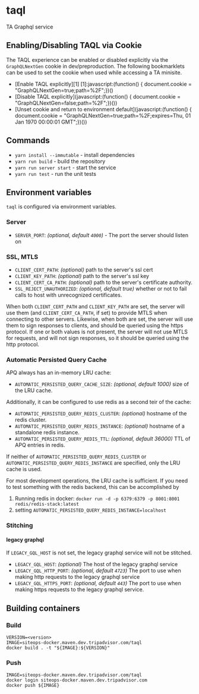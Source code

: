 # taql

TA Graphql service

## Enabling/Disabling TAQL via Cookie
The TAQL experience can be enabled or disabled explicitly via the `GraphQLNextGen` cookie in dev/preproduction.
The following bookmarklets can be used to set the cookie when used while accessing a TA minisite.
- [Enable TAQL explicitly][1]
  [1]:javascript:(function() { document.cookie = "GraphQLNextGen=true;path=%2F";})()
- [Disable TAQL explicitly](javascript:(function() { document.cookie = "GraphQLNextGen=false;path=%2F";})())
- [Unset cookie and return to environment default](javascript:(function() { document.cookie = "GraphQLNextGen=true;path=%2F;expires=Thu, 01 Jan 1970 00:00:01 GMT";})())


## Commands

- `yarn install --immutable` - install dependencies
- `yarn run build` - build the repository
- `yarn run server start` - start the service
- `yarn run test` - run the unit tests

## Environment variables

`taql` is configured via environment variables.

### Server

- `SERVER_PORT`: _(optional, default `4000`)_ - The port the server should listen on

### SSL, MTLS

- `CLIENT_CERT_PATH`: _(optional)_ path to the server's ssl cert
- `CLIENT_KEY_PATH`: _(optional)_ path to the server's ssl key
- `CLIENT_CERT_CA_PATH`: _(optional)_ path to the server's certificate authority.
- `SSL_REJECT_UNAUTHORIZED`: _(optional, default true)_ whether or not to fail calls to host with unrecognized certificates.

When both `CLIENT_CERT_PATH` and `CLIENT_KEY_PATH` are set, the server will use them (and `CLIENT_CERT_CA_PATH`, if set) to provide MTLS when connecting to other servers. Likewise, when both are set, the server will use them to sign responses to clients, and should be queried using the https protocol. If one or both values is not present, the server will not use MTLS for requests, and will not sign responses, so it should be queried using the http protocol.

### Automatic Persisted Query Cache

APQ always has an in-memory LRU cache:

- `AUTOMATIC_PERSISTED_QUERY_CACHE_SIZE`: _(optional, default 1000)_ size of the LRU cache.

Additionally, it can be configured to use redis as a second teir of the cache:

- `AUTOMATIC_PERSISTED_QUERY_REDIS_CLUSTER`: _(optional)_ hostname of the redis cluster.
- `AUTOMATIC_PERSISTED_QUERY_REDIS_INSTANCE`: _(optional)_ hostname of a standalone redis instance.
- `AUTOMATIC_PERSISTED_QUERY_REDIS_TTL`: _(optional, default 36000)_ TTL of APQ entries in redis.

If neither of `AUTOMATIC_PERSISTED_QUERY_REDIS_CLUSTER` or `AUTOMATIC_PERSISTED_QUERY_REDIS_INSTANCE` are specified, only the LRU cache is used.

For most development operations, the LRU cache is sufficient. If you need to test something with the redis backend, this can be accomplished by

1. Running redis in docker: `docker run -d -p 6379:6379 -p 8001:8001 redis/redis-stack:latest`
1. setting `AUTOMATIC_PERSISTED_QUERY_REDIS_INSTANCE=localhost`

### Stitching

#### legacy graphql

If `LEGACY_GQL_HOST` is not set, the legacy graphql service will not be stitched.

- `LEGACY_GQL_HOST`: _(optional)_ The host of the legacy graphql service
- `LEGACY_GQL_HTTP_PORT`: _(optional, default `4723`)_ The port to use when making http requests to the legacy graphql service
- `LEGACY_GQL_HTTPS_PORT`: _(optional, default `443`)_ The port to use when making https requests to the legacy graphql service.

## Building containers

### Build

```shell
VERSION=<version>
IMAGE=siteops-docker.maven.dev.tripadvisor.com/taql
docker build . -t "${IMAGE}:${VERSION}"
```

### Push

```shell
IMAGE=siteops-docker.maven.dev.tripadvisor.com/taql
docker login siteops-docker.maven.dev.tripadvisor.com
docker push ${IMAGE}
```
